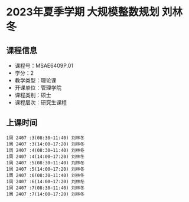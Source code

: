 # 2023年夏季学期 大规模整数规划 刘林冬






## 课程信息

- 课程号：MSAE6409P.01
- 学分：2
- 教学类型：理论课
- 开课单位：管理学院
- 课程类别：硕士
- 课程层次：研究生课程

## 上课时间

```
1周 2407 :3(08:30~11:40) 刘林冬
1周 2407 :3(14:00~17:20) 刘林冬
1周 2407 :4(08:30~11:40) 刘林冬
1周 2407 :4(14:00~17:20) 刘林冬
1周 2407 :5(08:30~11:40) 刘林冬
1周 2407 :5(14:00~17:20) 刘林冬
1周 2407 :6(08:30~11:40) 刘林冬
1周 2407 :6(14:00~17:20) 刘林冬
1周 2407 :7(08:30~11:40) 刘林冬
1周 2407 :7(14:00~17:20) 刘林冬
```

